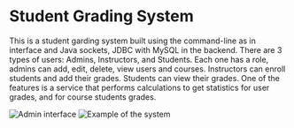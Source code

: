 # Student Grading System

This is a student garding system built using the command-line as in interface and Java sockets, JDBC with MySQL in the backend.
There are 3 types of users: Admins, Instructors, and Students.
Each one has a role, admins can add, edit, delete, view users and courses. Instructors can enroll students and add their grades. Students can view their grades.
One of the features is a service that performs calculations to get statistics for user grades, and for course students grades.

![Admin interface](https://i.ibb.co/6Ysp1qP/part1-1-3.png)
![Example of the system](https://i.ibb.co/ckM1LRb/part1-1-4.png)

